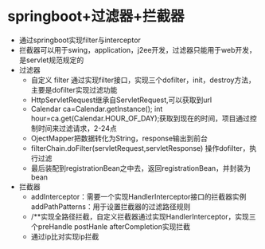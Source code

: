 # springboot+过滤器+拦截器
- 通过springboot实现filter与interceptor
- 拦截器可以用于swing，application，j2ee开发，过滤器只能用于web开发，是servlet规范规定的
- 过滤器
   - 自定义 filter 通过实现filter接口，实现三个dofilter，init，destroy方法，主要是dofilter实现过滤功能
   - HttpServletRequest继承自ServletRequest,可以获取到url
   - Calendar ca=Calendar.getInstance();  int hour=ca.get(Calendar.HOUR_OF_DAY);获取到现在的时间，项目通过控制时间来过滤请求，2-24点
   - OjectMapper把数据转化为String，response输出到前台
   - filterChain.doFilter(servletRequest,servletResponse) 操作dofilter，执行过滤
   - 最后装配到registrationBean之中去，返回registrationBean，并封装为bean
- 拦截器
   - addInterceptor：需要一个实现HandlerInterceptor接口的拦截器实例   addPathPatterns：用于设置拦截器的过滤路径规则
   - /**实现全路径拦截，自定义拦截器通过实现HandlerInterceptor，实现三个preHandle postHanle afterCompletion实现拦截
   - 通过ip比对实现ip拦截
   
